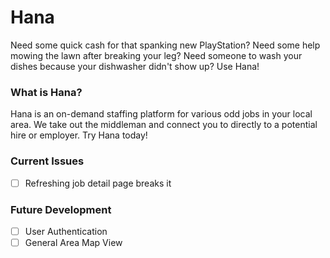 # Hana

Need some quick cash for that spanking new PlayStation? Need some help mowing the lawn after breaking your leg? Need someone to wash your dishes because your dishwasher didn't show up? Use Hana!

### What is Hana?
Hana is an on-demand staffing platform for various odd jobs in your local area. We take out the middleman and connect you to directly to a potential hire or employer. Try Hana today!

### Current Issues
- [ ] Refreshing job detail page breaks it

### Future Development
- [ ] User Authentication
- [ ] General Area Map View
